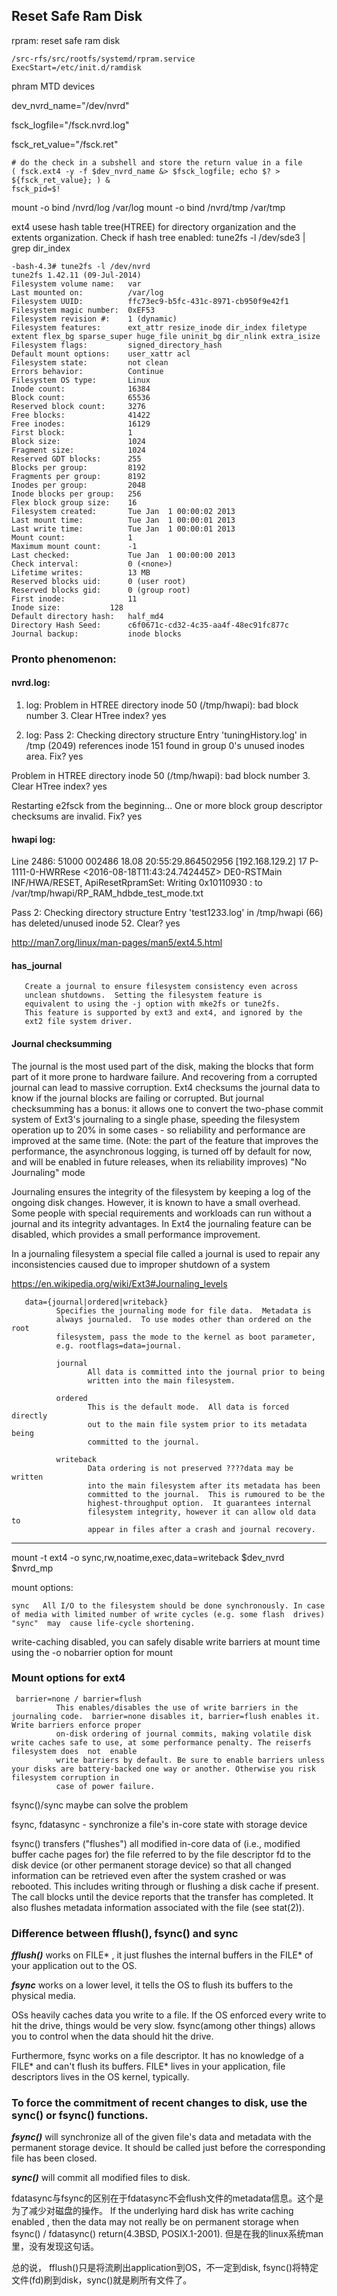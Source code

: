 Reset Safe Ram Disk
----
rpram: reset safe ram disk

    /src-rfs/src/rootfs/systemd/rpram.service   
    ExecStart=/etc/init.d/ramdisk

phram MTD devices

dev_nvrd_name="/dev/nvrd"

fsck_logfile="/fsck.nvrd.log"

fsck_ret_value="/fsck.ret"

```shell
# do the check in a subshell and store the return value in a file
( fsck.ext4 -y -f $dev_nvrd_name &> $fsck_logfile; echo $? > ${fsck_ret_value}; ) &
fsck_pid=$!
```

mount -o bind /nvrd/log /var/log
mount -o bind /nvrd/tmp /var/tmp


ext4 usese hash table tree(HTREE) for directory organization and the extents organization.
Check if hash tree enabled:
tune2fs -l /dev/sde3 | grep dir_index

    -bash-4.3# tune2fs -l /dev/nvrd 
    tune2fs 1.42.11 (09-Jul-2014)
    Filesystem volume name:   var
    Last mounted on:          /var/log
    Filesystem UUID:          ffc73ec9-b5fc-431c-8971-cb950f9e42f1
    Filesystem magic number:  0xEF53
    Filesystem revision #:    1 (dynamic)
    Filesystem features:      ext_attr resize_inode dir_index filetype extent flex_bg sparse_super huge_file uninit_bg dir_nlink extra_isize
    Filesystem flags:         signed_directory_hash 
    Default mount options:    user_xattr acl
    Filesystem state:         not clean
    Errors behavior:          Continue
    Filesystem OS type:       Linux
    Inode count:              16384
    Block count:              65536
    Reserved block count:     3276
    Free blocks:              41422
    Free inodes:              16129
    First block:              1
    Block size:               1024
    Fragment size:            1024
    Reserved GDT blocks:      255
    Blocks per group:         8192
    Fragments per group:      8192
    Inodes per group:         2048
    Inode blocks per group:   256
    Flex block group size:    16
    Filesystem created:       Tue Jan  1 00:00:02 2013
    Last mount time:          Tue Jan  1 00:00:01 2013
    Last write time:          Tue Jan  1 00:00:01 2013
    Mount count:              1
    Maximum mount count:      -1
    Last checked:             Tue Jan  1 00:00:00 2013
    Check interval:           0 (<none>)
    Lifetime writes:          13 MB
    Reserved blocks uid:      0 (user root)
    Reserved blocks gid:      0 (group root)
    First inode:              11
    Inode size:           128
    Default directory hash:   half_md4
    Directory Hash Seed:      c6f0671c-cd32-4c35-aa4f-48ec91fc877c
    Journal backup:           inode blocks



### Pronto phenomenon:

#### nvrd.log:

1. log:
Problem in HTREE directory inode 50 (/tmp/hwapi): bad block number 3.
Clear HTree index? yes

2. log:
Pass 2: Checking directory structure
Entry 'tuningHistory.log' in /tmp (2049) references inode 151 found in group 0's unused inodes area.
Fix? yes

Problem in HTREE directory inode 50 (/tmp/hwapi): bad block number 3.
Clear HTree index? yes

Restarting e2fsck from the beginning...
One or more block group descriptor checksums are invalid.  Fix? yes

#### hwapi log:

Line 2486: 51000 002486 18.08 20:55:29.864502956  [192.168.129.2]  17 P-1111-0-HWRRese <2016-08-18T11:43:24.742445Z> DE0-RSTMain INF/HWA/RESET, ApiResetRpramSet: Writing 0x10110930 : to /var/tmp/hwapi/RP_RAM_hdbde_test_mode.txt

Pass 2: Checking directory structure
Entry 'test1233.log' in /tmp/hwapi (66) has deleted/unused inode 52.  Clear? yes

http://man7.org/linux/man-pages/man5/ext4.5.html

#### has_journal
       Create a journal to ensure filesystem consistency even across
       unclean shutdowns.  Setting the filesystem feature is
       equivalent to using the -j option with mke2fs or tune2fs.
       This feature is supported by ext3 and ext4, and ignored by the
       ext2 file system driver.

#### Journal checksumming
 The journal is the most used part of the disk, making the blocks that form part of it more prone to hardware failure. And recovering from a corrupted journal can lead to massive corruption. Ext4 checksums the journal data to know if the journal blocks are failing or corrupted. But journal checksumming has a bonus: it allows one to convert the two-phase commit system of Ext3's journaling to a single phase, speeding the filesystem operation up to 20% in some cases - so reliability and performance are improved at the same time. (Note: the part of the feature that improves the performance, the asynchronous logging, is turned off by default for now, and will be enabled in future releases, when its reliability improves)
 "No Journaling" mode

 Journaling ensures the integrity of the filesystem by keeping a log of the ongoing disk changes. However, it is known to have a small overhead. Some people with special requirements and workloads can run without a journal and its integrity advantages. In Ext4 the journaling feature can be disabled, which provides a small performance improvement. 

In a journaling filesystem a special file called a journal is used to repair any inconsistencies caused due to improper shutdown of a system

https://en.wikipedia.org/wiki/Ext3#Journaling_levels


       data={journal|ordered|writeback}
              Specifies the journaling mode for file data.  Metadata is
              always journaled.  To use modes other than ordered on the root
              filesystem, pass the mode to the kernel as boot parameter,
              e.g. rootflags=data=journal.

              journal
                     All data is committed into the journal prior to being
                     written into the main filesystem.

              ordered
                     This is the default mode.  All data is forced directly
                     out to the main file system prior to its metadata being
                     committed to the journal.

              writeback
                     Data ordering is not preserved ????data may be written
                     into the main filesystem after its metadata has been
                     committed to the journal.  This is rumoured to be the
                     highest-throughput option.  It guarantees internal
                     filesystem integrity, however it can allow old data to
                     appear in files after a crash and journal recovery.

---------------------------------------
mount -t ext4 -o sync,rw,noatime,exec,data=writeback $dev_nvrd $nvrd_mp

mount options:

    sync   All I/O to the filesystem should be done synchronously. In case of media with limited number of write cycles (e.g. some flash  drives)  "sync"  may  cause life-cycle shortening.

write-caching disabled, you can safely disable write barriers at mount time using the -o nobarrier option for mount

### Mount options for ext4
     barrier=none / barrier=flush
              This enables/disables the use of write barriers in the journaling code.  barrier=none disables it, barrier=flush enables it. Write barriers enforce proper
              on-disk ordering of journal commits, making volatile disk write caches safe to use, at some performance penalty. The reiserfs filesystem does  not  enable
              write barriers by default. Be sure to enable barriers unless your disks are battery-backed one way or another. Otherwise you risk filesystem corruption in
              case of power failure.

fsync()/sync maybe can solve the problem

fsync, fdatasync - synchronize a file's in-core state with storage device

 fsync()  transfers  ("flushes")  all  modified in-core data of (i.e., modified buffer cache pages for) the file referred to by the file descriptor fd to the disk
       device (or other permanent storage device) so that all changed information can be retrieved even after the system crashed or was rebooted.  This includes writing
       through  or  flushing  a  disk cache if present.  The call blocks until the device reports that the transfer has completed.  It also flushes metadata information
       associated with the file (see stat(2)).

### Difference between fflush(), fsync() and sync

***fflush()*** works on FILE* , it just flushes the internal buffers in the FILE* of your application out to the OS.

***fsync*** works on a lower level, it tells the OS to flush its buffers to the physical media.

OSs heavily caches data you write to a file. If the OS enforced every write to hit the drive, things would be very slow. fsync(among other things) allows you to control when the data should hit the drive.

Furthermore, fsync works on a file descriptor. It has no knowledge of a FILE* and can't flush its buffers. FILE* lives in your application, file descriptors lives in the OS kernel, typically.

### To force the commitment of recent changes to disk, use the sync() or fsync() functions. 

***fsync()*** will synchronize all of the given file's data and metadata with the permanent storage device. It should be called just before the corresponding file has been closed. 

***sync()*** will commit all modified files to disk.

fdatasync与fsync的区别在于fdatasync不会flush文件的metadata信息。这个是为了减少对磁盘的操作。
If the underlying hard disk has write caching enabled , then the data may not really be on permanent storage when fsync() / fdatasync() return(4.3BSD, POSIX.1-2001).
但是在我的linux系统man里，没有发现这句话。 

总的说， fflush()只是将流刷出application到OS，不一定到disk, fsync()将特定文件(fd)刷到disk，sync()就是刷所有文件了。 
